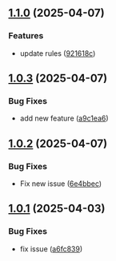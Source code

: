 ## [1.1.0](https://github.com/MARK2273/test-version/compare/v1.0.3...v1.1.0) (2025-04-07)

### Features

* update rules ([921618c](https://github.com/MARK2273/test-version/commit/921618cb846d9a612388853a76e750cd70584ac1))

## [1.0.3](https://github.com/MARK2273/test-version/compare/v1.0.2...v1.0.3) (2025-04-07)


### Bug Fixes

* add new feature ([a9c1ea6](https://github.com/MARK2273/test-version/commit/a9c1ea6acc1123c067cfe11aaad2026a88ae3c5a))

## [1.0.2](https://github.com/MARK2273/test-version/compare/v1.0.1...v1.0.2) (2025-04-07)


### Bug Fixes

* Fix new issue ([6e4bbec](https://github.com/MARK2273/test-version/commit/6e4bbecd458cce053755285ca759581b95f9f025))

## [1.0.1](https://github.com/MARK2273/test-version/compare/v1.0.0...v1.0.1) (2025-04-03)


### Bug Fixes

* fix issue ([a6fc839](https://github.com/MARK2273/test-version/commit/a6fc83967f9548e22a43fd2d716185de43a8dbc2))

